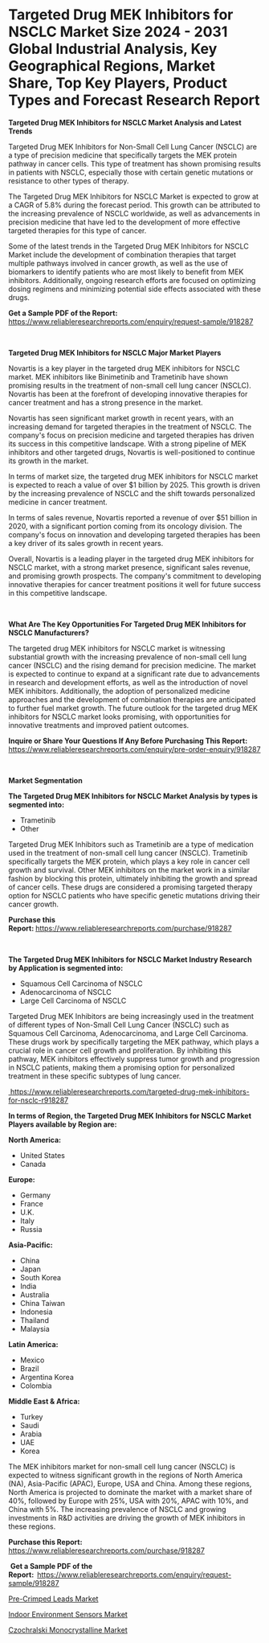 <p><h1>Targeted Drug MEK Inhibitors for NSCLC Market Size 2024 - 2031 Global Industrial Analysis, Key Geographical Regions, Market Share, Top Key Players, Product Types and Forecast Research Report</h1></p><p><strong>Targeted Drug MEK Inhibitors for NSCLC Market Analysis and Latest Trends</strong></p>
<p><p>Targeted Drug MEK Inhibitors for Non-Small Cell Lung Cancer (NSCLC) are a type of precision medicine that specifically targets the MEK protein pathway in cancer cells. This type of treatment has shown promising results in patients with NSCLC, especially those with certain genetic mutations or resistance to other types of therapy.</p><p>The Targeted Drug MEK Inhibitors for NSCLC Market is expected to grow at a CAGR of 5.8% during the forecast period. This growth can be attributed to the increasing prevalence of NSCLC worldwide, as well as advancements in precision medicine that have led to the development of more effective targeted therapies for this type of cancer.</p><p>Some of the latest trends in the Targeted Drug MEK Inhibitors for NSCLC Market include the development of combination therapies that target multiple pathways involved in cancer growth, as well as the use of biomarkers to identify patients who are most likely to benefit from MEK inhibitors. Additionally, ongoing research efforts are focused on optimizing dosing regimens and minimizing potential side effects associated with these drugs.</p></p>
<p><strong>Get a Sample PDF of the Report:&nbsp;</strong> <a href="https://www.reliableresearchreports.com/enquiry/request-sample/918287">https://www.reliableresearchreports.com/enquiry/request-sample/918287</a></p>
<p>&nbsp;</p>
<p><strong>Targeted Drug MEK Inhibitors for NSCLC Major Market Players</strong></p>
<p><p>Novartis is a key player in the targeted drug MEK inhibitors for NSCLC market. MEK inhibitors like Binimetinib and Trametinib have shown promising results in the treatment of non-small cell lung cancer (NSCLC). Novartis has been at the forefront of developing innovative therapies for cancer treatment and has a strong presence in the market.</p><p>Novartis has seen significant market growth in recent years, with an increasing demand for targeted therapies in the treatment of NSCLC. The company's focus on precision medicine and targeted therapies has driven its success in this competitive landscape. With a strong pipeline of MEK inhibitors and other targeted drugs, Novartis is well-positioned to continue its growth in the market.</p><p>In terms of market size, the targeted drug MEK inhibitors for NSCLC market is expected to reach a value of over $1 billion by 2025. This growth is driven by the increasing prevalence of NSCLC and the shift towards personalized medicine in cancer treatment.</p><p>In terms of sales revenue, Novartis reported a revenue of over $51 billion in 2020, with a significant portion coming from its oncology division. The company's focus on innovation and developing targeted therapies has been a key driver of its sales growth in recent years.</p><p>Overall, Novartis is a leading player in the targeted drug MEK inhibitors for NSCLC market, with a strong market presence, significant sales revenue, and promising growth prospects. The company's commitment to developing innovative therapies for cancer treatment positions it well for future success in this competitive landscape.</p></p>
<p>&nbsp;</p>
<p><strong>What Are The Key Opportunities For Targeted Drug MEK Inhibitors for NSCLC Manufacturers?</strong></p>
<p><p>The targeted drug MEK inhibitors for NSCLC market is witnessing substantial growth with the increasing prevalence of non-small cell lung cancer (NSCLC) and the rising demand for precision medicine. The market is expected to continue to expand at a significant rate due to advancements in research and development efforts, as well as the introduction of novel MEK inhibitors. Additionally, the adoption of personalized medicine approaches and the development of combination therapies are anticipated to further fuel market growth. The future outlook for the targeted drug MEK inhibitors for NSCLC market looks promising, with opportunities for innovative treatments and improved patient outcomes.</p></p>
<p><strong>Inquire or Share Your Questions If Any Before Purchasing This Report:</strong> <a href="https://www.reliableresearchreports.com/enquiry/pre-order-enquiry/918287">https://www.reliableresearchreports.com/enquiry/pre-order-enquiry/918287</a></p>
<p>&nbsp;</p>
<p><strong>Market Segmentation</strong></p>
<p><strong>The Targeted Drug MEK Inhibitors for NSCLC Market Analysis by types is segmented into:</strong></p>
<p><ul><li>Trametinib</li><li>Other</li></ul></p>
<p><p>Targeted Drug MEK Inhibitors such as Trametinib are a type of medication used in the treatment of non-small cell lung cancer (NSCLC). Trametinib specifically targets the MEK protein, which plays a key role in cancer cell growth and survival. Other MEK inhibitors on the market work in a similar fashion by blocking this protein, ultimately inhibiting the growth and spread of cancer cells. These drugs are considered a promising targeted therapy option for NSCLC patients who have specific genetic mutations driving their cancer growth.</p></p>
<p><strong>Purchase this Report:&nbsp;</strong><a href="https://www.reliableresearchreports.com/purchase/918287">https://www.reliableresearchreports.com/purchase/918287</a></p>
<p>&nbsp;</p>
<p><strong>The Targeted Drug MEK Inhibitors for NSCLC Market Industry Research by Application is segmented into:</strong></p>
<p><ul><li>Squamous Cell Carcinoma of NSCLC</li><li>Adenocarcinoma of NSCLC</li><li>Large Cell Carcinoma of NSCLC</li></ul></p>
<p><p>Targeted Drug MEK Inhibitors are being increasingly used in the treatment of different types of Non-Small Cell Lung Cancer (NSCLC) such as Squamous Cell Carcinoma, Adenocarcinoma, and Large Cell Carcinoma. These drugs work by specifically targeting the MEK pathway, which plays a crucial role in cancer cell growth and proliferation. By inhibiting this pathway, MEK inhibitors effectively suppress tumor growth and progression in NSCLC patients, making them a promising option for personalized treatment in these specific subtypes of lung cancer.</p></p>
<p><a href="https://www.reliableresearchreports.com/targeted-drug-mek-inhibitors-for-nsclc-r918287">&nbsp;https://www.reliableresearchreports.com/targeted-drug-mek-inhibitors-for-nsclc-r918287</a></p>
<p><strong>In terms of Region, the Targeted Drug MEK Inhibitors for NSCLC Market Players available by Region are:</strong></p>
<p>
    <p> <strong> North America: </strong>
        <ul>
            <li>United States</li>
            <li>Canada</li>
        </ul>
        </p> 
    <p> <strong> Europe: </strong>
        <ul>
            <li>Germany</li>
            <li>France</li>
            <li>U.K.</li>
            <li>Italy</li>
            <li>Russia</li>
        </ul>
        </p> 
    <p> <strong> Asia-Pacific: </strong>
        <ul>
            <li>China</li>
            <li>Japan</li>
            <li>South Korea</li>
            <li>India</li>
            <li>Australia</li>
            <li>China Taiwan</li>
            <li>Indonesia</li>
            <li>Thailand</li>
            <li>Malaysia</li>
        </ul>
        </p> 
    <p> <strong> Latin America: </strong>
        <ul>
            <li>Mexico</li>
            <li>Brazil</li>
            <li>Argentina Korea</li>
            <li>Colombia</li>
        </ul>
        </p> 
    <p> <strong> Middle East & Africa: </strong>
        <ul>
            <li>Turkey</li>
            <li>Saudi</li>
            <li>Arabia</li>
            <li>UAE</li>
            <li>Korea</li>
        </ul>
    </p>
    </p>
<p><p>The MEK inhibitors market for non-small cell lung cancer (NSCLC) is expected to witness significant growth in the regions of North America (NA), Asia-Pacific (APAC), Europe, USA and China. Among these regions, North America is projected to dominate the market with a market share of 40%, followed by Europe with 25%, USA with 20%, APAC with 10%, and China with 5%. The increasing prevalence of NSCLC and growing investments in R&D activities are driving the growth of MEK inhibitors in these regions.</p></p>
<p><strong>Purchase this Report: </strong><a href="https://www.reliableresearchreports.com/purchase/918287">https://www.reliableresearchreports.com/purchase/918287</a></p>
<p>&nbsp;<strong>Get a Sample PDF of the Report:&nbsp;&nbsp;</strong><a href="https://www.reliableresearchreports.com/enquiry/request-sample/918287">https://www.reliableresearchreports.com/enquiry/request-sample/918287</a></p>
<p><strong></strong></p>
<p><p><a href="https://www.linkedin.com/pulse/pre-crimped-leads-market-furnishes-information-share-trends-buzef">Pre-Crimped Leads Market</a></p><p><a href="https://www.linkedin.com/pulse/indoor-environment-sensors-market-size-trends-complete-dz51e">Indoor Environment Sensors Market</a></p><p><a href="https://www.linkedin.com/pulse/decoding-czochralski-monocrystalline-market-metrics-share-5jqgf">Czochralski Monocrystalline Market</a></p></p>